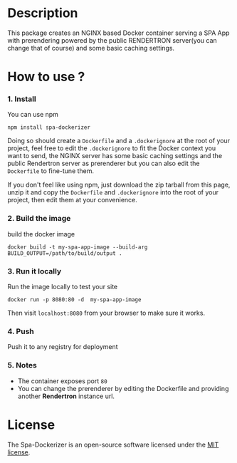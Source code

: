 # Description
  This package creates an NGINX based Docker container serving a SPA App with prerendering powered by the public RENDERTRON server(you can change that of course) and some basic caching settings.
    
    
# How to use ?

### 1. Install
You can use npm  
  
``` npm install spa-dockerizer ```  
  
Doing so should create a `Dockerfile` and a `.dockerignore` at the root of your project, feel free to edit the ```.dockerignore``` to fit the Docker context you want to send, the NGINX server has some basic caching settings and the public Rendertron server as prerenderer but you can also edit the ```Dockerfile``` to fine-tune them.
  
If you don't feel like using npm, just download the zip tarball from this page, unzip it and copy the ```Dockerfile``` and ```.dockerignore``` into the root of your project, then edit them at your convenience.  
  
### 2. Build the image
build the docker image  
  
``` docker build -t my-spa-app-image --build-arg BUILD_OUTPUT=/path/to/build/output . ```  
  
### 3. Run it locally  
Run the image locally to test your site  
  
``` docker run -p 8080:80 -d  my-spa-app-image ```  
  
Then visit ``` localhost:8080 ``` from your browser to make sure it works.  

### 4. Push  
Push it to any registry for deployment  
  
### 5. Notes
  
* The container exposes port ``` 80 ```  
* You can change the prerenderer by editing the Dockerfile and providing another **Rendertron** instance url.

# License
The Spa-Dockerizer is an open-source software licensed under the [MIT license](https://github.com/alkaj/spa-dockerize/blob/master/LICENSE).

